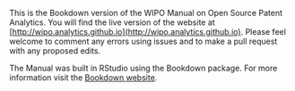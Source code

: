 This is the Bookdown version of the WIPO Manual on Open Source Patent Analytics. You will find the live version of the website at [http://wipo.analytics.github.io](http://wipo.analytics.github.io). 
Please feel welcome to comment any errors using issues and to make a pull request with any proposed edits. 

The Manual was built in RStudio using the Bookdown package. For more information visit the [Bookdown website](http://www.bookdown.org).
